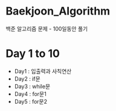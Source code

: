 # Baekjoon_Algorithm
백준 알고리즘 문제 - 100일동안 풀기

# Day 1 to 10
- Day1 : 입출력과 사칙연산
- Day2 : if문
- Day3 : while문
- Day4 : for문1
- Day5 : for문2
